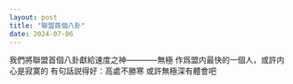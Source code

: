 ```yaml
---
layout: post
title: "聯盟首個八卦"
date: 2024-07-06
---
```


我們將聯盟首個八卦獻給速度之神————無極
作爲盟内最快的一個人，或許内心是寂寞的
有句話説得好：高處不勝寒
或許無極深有體會吧

